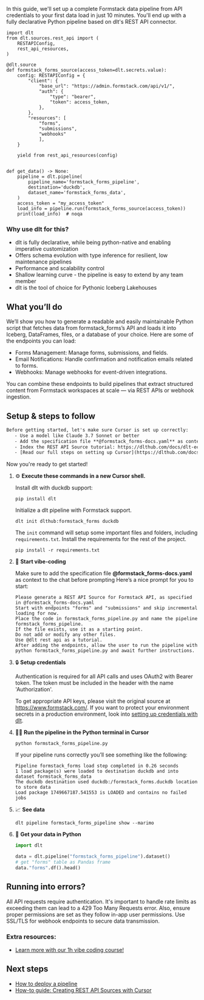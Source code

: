 In this guide, we'll set up a complete Formstack data pipeline from API credentials to your first data load in just 10 minutes. You'll end up with a fully declarative Python pipeline based on dlt's REST API connector.

```python-outcome
import dlt
from dlt.sources.rest_api import (
    RESTAPIConfig,
    rest_api_resources,
)

@dlt.source
def formstack_forms_source(access_token=dlt.secrets.value):
    config: RESTAPIConfig = {
        "client": {
            "base_url": "https://admin.formstack.com/api/v1/",
            "auth": {
                "type": "bearer",
                "token": access_token,
            },
        },
        "resources": [
            "forms",
            "submissions",
            "webhooks"
            ],
    }

    yield from rest_api_resources(config)


def get_data() -> None:
    pipeline = dlt.pipeline(
        pipeline_name='formstack_forms_pipeline',
        destination='duckdb',
        dataset_name='formstack_forms_data', 
    )
    access_token = "my_access_token"
    load_info = pipeline.run(formstack_forms_source(access_token))
    print(load_info)  # noqa
```

### Why use dlt for this?

- dlt is fully declarative, while being python-native and enabling imperative customization
- Offers schema evolution with type inference for resilient, low maintenance pipelines
- Performance and scalability control
- Shallow learning curve - the pipeline is easy to extend by any team member
- dlt is the tool of choice for Pythonic Iceberg Lakehouses

## What you’ll do

We’ll show you how to generate a readable and easily maintainable Python script that fetches data from formstack_forms’s API and loads it into Iceberg, DataFrames, files, or a database of your choice. Here are some of the endpoints you can load:

- Forms Management: Manage forms, submissions, and fields.
- Email Notifications: Handle confirmation and notification emails related to forms.
- Webhooks: Manage webhooks for event-driven integrations.

You can combine these endpoints to build pipelines that extract structured content from Formstack workspaces at scale — via REST APIs or webhook ingestion.

## Setup & steps to follow

```default
Before getting started, let's make sure Cursor is set up correctly:
   - Use a model like Claude 3.7 Sonnet or better
   - Add the specification file **@formstack_forms-docs.yaml** as context
   - Index the REST API Source tutorial: https://dlthub.com/docs/dlt-ecosystem/verified-sources/rest_api/ and add it to context as **@dlt rest api**
   - [Read our full steps on setting up Cursor](https://dlthub.com/docs/dlt-ecosystem/llm-tooling/cursor-restapi#23-configuring-cursor-with-documentation)
```

Now you're ready to get started! 

1. ⚙️ **Execute these commands in a new Cursor shell.**
    
    Install dlt with duckdb support:
    ```shell
    pip install dlt
    ```

    Initialize a dlt pipeline with Formstack support.
    ```shell
    dlt init dlthub:formstack_forms duckdb
    ```

    The `init` command will setup some important files and folders, including `requirements.txt`. Install the requirements for the rest of the project.
    ```shell
    pip install -r requirements.txt
    ```
    
2. 🤠 **Start vibe-coding**
    
    Make sure to add the specification file **@formstack_forms-docs.yaml** as context to the chat before prompting
    Here’s a nice prompt for you to start: 
    
    ```prompt
    Please generate a REST API Source for Formstack API, as specified in @formstack_forms-docs.yaml 
    Start with endpoints "forms" and "submissions" and skip incremental loading for now. 
    Place the code in formstack_forms_pipeline.py and name the pipeline formstack_forms_pipeline. 
    If the file exists, use it as a starting point. 
    Do not add or modify any other files. 
    Use @dlt rest api as a tutorial. 
    After adding the endpoints, allow the user to run the pipeline with python formstack_forms_pipeline.py and await further instructions.
    ```

    
3. 🔒 **Setup credentials** 
    
    Authentication is required for all API calls and uses OAuth2 with Bearer token. The token must be included in the header with the name 'Authorization'.
    
    To get appropriate API keys, please visit the original source at https://www.formstack.com/.
    If you want to protect your environment secrets in a production environment, look into [setting up credentials with dlt](https://dlthub.com/docs/walkthroughs/add_credentials).
    
4. 🏃‍♀️ **Run the pipeline in the Python terminal in Cursor**
    
    ```shell
    python formstack_forms_pipeline.py
    ```
    
    If your pipeline runs correctly you’ll see something like the following:
    
    ```shell
    Pipeline formstack_forms load step completed in 0.26 seconds
    1 load package(s) were loaded to destination duckdb and into dataset formstack_forms_data
    The duckdb destination used duckdb:/formstack_forms.duckdb location to store data
    Load package 1749667187.541553 is LOADED and contains no failed jobs
    ```
    
5. 📈 **See data**
    
    ```shell
    dlt pipeline formstack_forms_pipeline show --marimo
    ```
    
6. 🐍 **Get your data in Python**
    
    ```python
    import dlt

   data = dlt.pipeline("formstack_forms_pipeline").dataset()
   # get "forms" table as Pandas frame
   data."forms".df().head()
    ```

## Running into errors?

All API requests require authentication. It's important to handle rate limits as exceeding them can lead to a 429 Too Many Requests error. Also, ensure proper permissions are set as they follow in-app user permissions. Use SSL/TLS for webhook endpoints to secure data transmission.

### Extra resources:

- [Learn more with our 1h vibe coding course!](https://www.youtube.com/watch?v=GGid70rnJuM)

## Next steps

- [How to deploy a pipeline](https://dlthub.com/docs/walkthroughs/deploy-a-pipeline)
- [How-to guide: Creating REST API Sources with Cursor](https://dlthub.com/docs/dlt-ecosystem/llm-tooling/cursor-restapi)